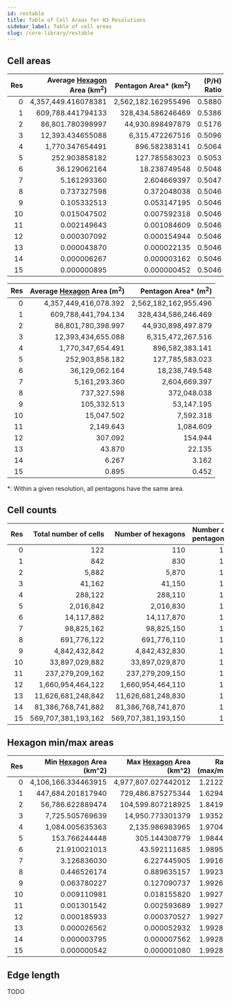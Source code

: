 ```yaml
---
id: restable
title: Table of Cell Areas for H3 Resolutions
sidebar_label: Table of cell areas
slug: /core-library/restable
---
```


## Cell areas

|   Res |   Average <ins>Hexagon</ins> Area (km<sup>2</sup>) |   Pentagon Area* (km<sup>2</sup>) |   (P/H) Ratio |
|------:|---------------------------------------------------:|----------------------------------:|--------------:|
|     0 |                                4,357,449.416078381 |               2,562,182.162955496 |        0.5880 |
|     1 |                                  609,788.441794133 |                 328,434.586246469 |        0.5386 |
|     2 |                                   86,801.780398997 |                  44,930.898497879 |        0.5176 |
|     3 |                                   12,393.434655088 |                   6,315.472267516 |        0.5096 |
|     4 |                                    1,770.347654491 |                     896.582383141 |        0.5064 |
|     5 |                                      252.903858182 |                     127.785583023 |        0.5053 |
|     6 |                                       36.129062164 |                      18.238749548 |        0.5048 |
|     7 |                                        5.161293360 |                       2.604669397 |        0.5047 |
|     8 |                                        0.737327598 |                       0.372048038 |        0.5046 |
|     9 |                                        0.105332513 |                       0.053147195 |        0.5046 |
|    10 |                                        0.015047502 |                       0.007592318 |        0.5046 |
|    11 |                                        0.002149643 |                       0.001084609 |        0.5046 |
|    12 |                                        0.000307092 |                       0.000154944 |        0.5046 |
|    13 |                                        0.000043870 |                       0.000022135 |        0.5046 |
|    14 |                                        0.000006267 |                       0.000003162 |        0.5046 |
|    15 |                                        0.000000895 |                       0.000000452 |        0.5046 |



|   Res |   Average <ins>Hexagon</ins> Area (m<sup>2</sup>) |   Pentagon Area* (m<sup>2</sup>) |
|------:|--------------------------------------------------:|---------------------------------:|
|     0 |                             4,357,449,416,078.392 |            2,562,182,162,955.496 |
|     1 |                               609,788,441,794.134 |              328,434,586,246.469 |
|     2 |                                86,801,780,398.997 |               44,930,898,497.879 |
|     3 |                                12,393,434,655.088 |                6,315,472,267.516 |
|     4 |                                 1,770,347,654.491 |                  896,582,383.141 |
|     5 |                                   252,903,858.182 |                  127,785,583.023 |
|     6 |                                    36,129,062.164 |                   18,238,749.548 |
|     7 |                                     5,161,293.360 |                    2,604,669.397 |
|     8 |                                       737,327.598 |                      372,048.038 |
|     9 |                                       105,332.513 |                       53,147.195 |
|    10 |                                        15,047.502 |                        7,592.318 |
|    11 |                                         2,149.643 |                        1,084.609 |
|    12 |                                           307.092 |                          154.944 |
|    13 |                                            43.870 |                           22.135 |
|    14 |                                             6.267 |                            3.162 |
|    15 |                                             0.895 |                            0.452 |

*: Within a given resolution, all pentagons have the same area.


## Cell counts

|   Res |   Total number of cells |   Number of hexagons |   Number of pentagons |
|------:|------------------------:|---------------------:|----------------------:|
|     0 |                     122 |                  110 |                    12 |
|     1 |                     842 |                  830 |                    12 |
|     2 |                   5,882 |                5,870 |                    12 |
|     3 |                  41,162 |               41,150 |                    12 |
|     4 |                 288,122 |              288,110 |                    12 |
|     5 |               2,016,842 |            2,016,830 |                    12 |
|     6 |              14,117,882 |           14,117,870 |                    12 |
|     7 |              98,825,162 |           98,825,150 |                    12 |
|     8 |             691,776,122 |          691,776,110 |                    12 |
|     9 |           4,842,432,842 |        4,842,432,830 |                    12 |
|    10 |          33,897,029,882 |       33,897,029,870 |                    12 |
|    11 |         237,279,209,162 |      237,279,209,150 |                    12 |
|    12 |       1,660,954,464,122 |    1,660,954,464,110 |                    12 |
|    13 |      11,626,681,248,842 |   11,626,681,248,830 |                    12 |
|    14 |      81,386,768,741,882 |   81,386,768,741,870 |                    12 |
|    15 |     569,707,381,193,162 |  569,707,381,193,150 |                    12 |


## Hexagon min/max areas

|   Res |   Min <ins>Hexagon</ins> Area (km^2) |   Max <ins>Hexagon</ins> Area (km^2) |   Ratio (max/min) |
|------:|-------------------------------------:|-------------------------------------:|------------------:|
|     0 |                  4,106,166.334463915 |                  4,977,807.027442012 |          1.212276 |
|     1 |                    447,684.201817940 |                    729,486.875275344 |          1.629468 |
|     2 |                     56,786.622889474 |                    104,599.807218925 |          1.841980 |
|     3 |                      7,725.505769639 |                     14,950.773301379 |          1.935248 |
|     4 |                      1,084.005635363 |                      2,135.986983965 |          1.970457 |
|     5 |                        153.766244448 |                        305.144308779 |          1.984469 |
|     6 |                         21.910021013 |                         43.592111685 |          1.989597 |
|     7 |                          3.126836030 |                          6.227445905 |          1.991613 |
|     8 |                          0.446526174 |                          0.889635157 |          1.992347 |
|     9 |                          0.063780227 |                          0.127090737 |          1.992635 |
|    10 |                          0.009110981 |                          0.018155820 |          1.992740 |
|    11 |                          0.001301542 |                          0.002593689 |          1.992782 |
|    12 |                          0.000185933 |                          0.000370527 |          1.992797 |
|    13 |                          0.000026562 |                          0.000052932 |          1.992802 |
|    14 |                          0.000003795 |                          0.000007562 |          1.992805 |
|    15 |                          0.000000542 |                          0.000001080 |          1.992805 |

## Edge length

TODO
